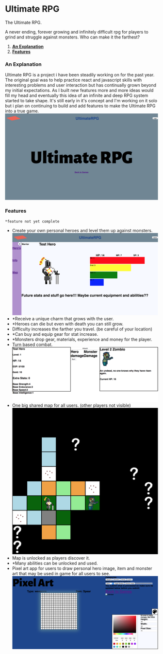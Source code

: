 # __Ultimate RPG__

The Ultimate RPG.

A never ending, forever growing and infinitely difficult rpg for players to grind and struggle against monsters. Who can make it the farthest?

1. **[An Explanation](#An-Explanation)**
2. **[Features](#Features)**

### An Explanation

Ultimate RPG is a project i have been steadily working on for the past year. The original goal was to help practice react and javascript skills with 
interesting problems and user interaction but has continually grown beyond my initial expectations. As I built new features more and more ideas would
fill my head and eventually this idea of an infinite and deep RPG system started to take shape. It's still early in it's concept and I'm working on it
solo but i plan on continuing to build and add features to make the Ultimate RPG into a true game. 
  <img src='images/Startscreen.png' width=600>

### Features
	*feature not yet complete

* Create your own personal heroes and level them up against monsters.
  <img src='images/Infopage.png' width=600>
* *Receive a unique charm that grows with the user.
* *Heroes can die but even with death you can still grow.
* Difficulty increases the farther you travel. (be careful of your location)
* *Can buy and equip gear for stat increase.
* *Monsters drop gear, materials, experience and money for the player.
* Turn based combat.
  <img src='images/Battlesystem.png' width=600>
* One big shared map for all users. (other players not visible)
  <img src='images/Map.png' width=600>
* Map is unlocked as players discover it. 
* *Many abilities can be unlocked and used.
* Pixel art app for users to draw personal hero image, item and monster art that may be used in game for all users to see.
  <img src='images/Pixelart.png' width=600>